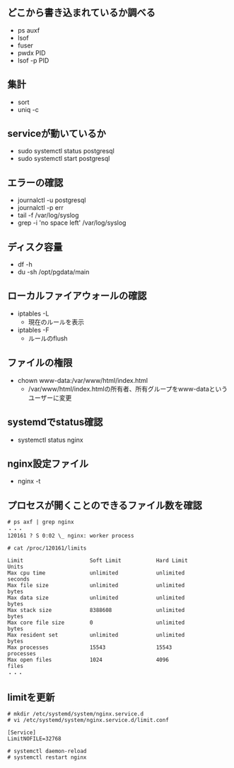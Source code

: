 ## どこから書き込まれているか調べる
- ps auxf
- lsof
- fuser
- pwdx PID
- lsof -p PID

## 集計
- sort
- uniq -c

## serviceが動いているか
- sudo systemctl status postgresql
- sudo systemctl start postgresql

## エラーの確認
- journalctl -u postgresql
- journalctl -p err
- tail -f /var/log/syslog
- grep -i 'no space left' /var/log/syslog

## ディスク容量
- df -h
- du -sh /opt/pgdata/main

## ローカルファイアウォールの確認
- iptables -L
    - 現在のルールを表示
- iptables -F
    - ルールのflush

## ファイルの権限
- chown www-data:/var/www/html/index.html
    - /var/www/html/index.htmlの所有者、所有グループをwww-dataというユーザーに変更

## systemdでstatus確認
- systemctl status nginx

## nginx設定ファイル
- nginx -t

## プロセスが開くことのできるファイル数を確認
```
# ps axf | grep nginx
・・・
120161 ? S 0:02 \_ nginx: worker process

# cat /proc/120161/limits

Limit                     Soft Limit           Hard Limit           Units     
Max cpu time              unlimited            unlimited            seconds   
Max file size             unlimited            unlimited            bytes     
Max data size             unlimited            unlimited            bytes     
Max stack size            8388608              unlimited            bytes     
Max core file size        0                    unlimited            bytes     
Max resident set          unlimited            unlimited            bytes     
Max processes             15543                15543                processes 
Max open files            1024                 4096                 files
・・・
```

## limitを更新
```
# mkdir /etc/systemd/system/nginx.service.d
# vi /etc/systemd/system/nginx.service.d/limit.conf

[Service]
LimitNOFILE=32768

# systemctl daemon-reload
# systemctl restart nginx
```
